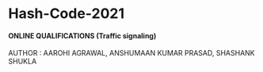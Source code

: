 # Hash-Code-2021
#### ONLINE QUALIFICATIONS (Traffic signaling)

AUTHOR : AAROHI AGRAWAL, ANSHUMAAN KUMAR PRASAD, SHASHANK SHUKLA

